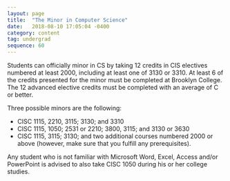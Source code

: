 ```yaml
---
layout: page
title:  "The Minor in Computer Science"
date:   2018-08-10 17:05:04 -0400
category: content
tag: undergrad
sequence: 60
---
```


Students can officially minor in CS by taking 12 credits in CIS electives numbered at least 2000, including at least one of 3130 or 3310. At least 6 of the credits presented for the minor must be completed at Brooklyn College. The 12 advanced elective credits must be completed with an average of C or better.

Three possible minors are the following:

- CISC 1115, 2210, 3115; 3130; and 3310
- CISC 1115, 1050; 2531 or 2210; 3800, 3115; and 3130 or 3630
- CISC 1115, 3115; 3130; and two additional courses numbered 2000 or above (however, make sure that you fulfill any prerequisites).

Any student who is not familiar with Microsoft Word, Excel, Access and/or PowerPoint is advised to also take CISC 1050 during his or her college studies.
